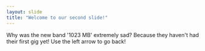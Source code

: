 ```yaml
---
layout: slide
title: "Welcome to our second slide!"
---
```

Why was the new band '1023 MB' extremely sad? Because they haven't had their first gig yet!
Use the left arrow to go back!
